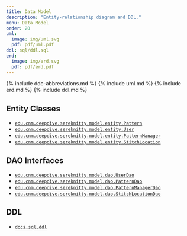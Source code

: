```yaml
---
title: Data Model
description: "Entity-relationship diagram and DDL."
menu: Data Model
order: 20
uml:
  image: img/uml.svg
  pdf: pdf/uml.pdf
ddl: sql/ddl.sql
erd:
  image: img/erd.svg
  pdf: pdf/erd.pdf
---
```


{% include ddc-abbreviations.md %}
{% include uml.md %}
{% include erd.md %}
{% include ddl.md %}

## Entity Classes

* [`edu.cnm.deepdive.sereknitty.model.entity.Pattern`](app/src/main/java/edu/cnm/deepdive/sereknitty/model/entity/Pattern.java)
* [`edu.cnm.deepdive.sereknitty.model.entity.User`](app/src/main/java/edu/cnm/deepdive/sereknitty/model/entity/User.java)
* [`edu.cnm.deepdive.sereknitty.model.entity.PatternManager`](app/src/main/java/edu/cnm/deepdive/sereknitty/model/entity/PatternManager.java)
* [`edu.cnm.deepdive.sereknitty.model.entity.StitchLocation`](app/src/main/java/edu/cnm/deepdive/sereknitty/model/entity/StitchLocation.java)

## DAO Interfaces

* [`edu.cnm.deepdive.sereknitty.model.dao.UserDao`](app/src/main/java/edu/cnm/deepdive/sereknitty/model/dao/UserDao.java)
* [`edu.cnm.deepdive.sereknitty.model.dao.PatternDao`](app/src/main/java/edu/cnm/deepdive/sereknitty/model/dao/PatternDao.java)
* [`edu.cnm.deepdive.sereknitty.model.dao.PatternManagerDao`](app/src/main/java/edu/cnm/deepdive/sereknitty/model/dao/PatternManagerDao.java)
* [`edu.cnm.deepdive.sereknitty.model.dao.StitchLocationDao`](app/src/main/java/edu/cnm/deepdive/sereknitty/model/dao/StitchLocationDao.java)

## DDL
* [`docs.sql.ddl`](docs/sql/ddl.sql)